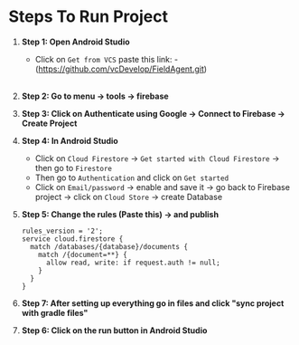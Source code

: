 # Steps To Run Project

1. **Step 1: Open Android Studio**
    - Click on `Get from VCS` paste this link: - (https://github.com/vcDevelop/FieldAgent.git)
    <br>

2. **Step 2: Go to menu -> tools -> firebase**
    <br>

3. **Step 3: Click on Authenticate using Google -> Connect to Firebase -> Create Project**
    <br>

5. **Step 4: In Android Studio**
    - Click on `Cloud Firestore` -> `Get started with Cloud Firestore` -> then go to `Firestore`<br>
    - Then go to `Authentication` and click on `Get started`<br>
    - Click on `Email/password` -> enable and save it -> go back to Firebase project -> click on `Cloud Store` -> create Database

6. **Step 5: Change the rules (Paste this) -> and publish**<br>
    ```firebase
    rules_version = '2';
    service cloud.firestore {
      match /databases/{database}/documents {
        match /{document=**} {
          allow read, write: if request.auth != null;
        }
      }
    }
    ```

9. **Step 7:  After setting up everything go in files and click "sync project with gradle files"**
9. **Step 6: Click on the run button in Android Studio**
